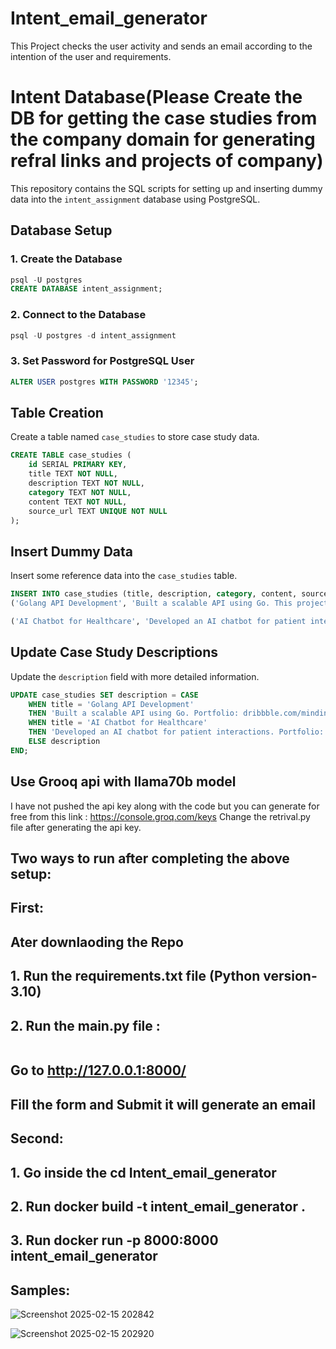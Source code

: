 # Intent_email_generator
This Project checks the user activity and sends an email according to the intention of the user and requirements.

# Intent Database(Please Create the DB for getting the case studies from the company domain for generating refral links and projects of company)

This repository contains the SQL scripts for setting up and inserting dummy data into the `intent_assignment` database using PostgreSQL.

## Database Setup

### 1. Create the Database
```sql
psql -U postgres
CREATE DATABASE intent_assignment;
```

### 2. Connect to the Database
```sql
psql -U postgres -d intent_assignment
```

### 3. Set Password for PostgreSQL User
```sql
ALTER USER postgres WITH PASSWORD '12345';
```

## Table Creation

Create a table named `case_studies` to store case study data.
```sql
CREATE TABLE case_studies (
    id SERIAL PRIMARY KEY,
    title TEXT NOT NULL,
    description TEXT NOT NULL,
    category TEXT NOT NULL,
    content TEXT NOT NULL,
    source_url TEXT UNIQUE NOT NULL
);
```

## Insert Dummy Data

Insert some reference data into the `case_studies` table.
```sql
INSERT INTO case_studies (title, description, category, content, source_url) VALUES
('Golang API Development', 'Built a scalable API using Go. This project involved building a high-performance API using Go. Here are some of our related portfolios: https://dribbble.com/mindinventory, https://www.behance.net/mindinventory, https://www.mindinventory.com/all-portfolios.php', 'Golang', 'This project involved building a high-performance API using Go.', 'https://www.mindinventory.com/golang-api-development-new.php'),

('AI Chatbot for Healthcare', 'Developed an AI chatbot for patient interactions. We built a chatbot to assist patients with medical queries using NLP. Here are some of our related projects in the Healthcare & Wellness domain: Airofit - https://airofit.in/, Biped AI - https://biped.ai/, Shoorah - https://shoorah.io/, Biostrap - https://biostrap.com/, Shmoody - https://www.shmoody.com/, Rx Longevity - https://rx-longevity.com/, Spiritual Me - https://spiritualme.com/, HeadHelp - https://www.headhelp.io/', 'AI/ML, Healthcare', 'We built a chatbot to assist patients with medical queries using NLP.', 'https://www.mindinventory.com/healthcare-solutions-new.php');
```

## Update Case Study Descriptions

Update the `description` field with more detailed information.
```sql
UPDATE case_studies SET description = CASE
    WHEN title = 'Golang API Development'
    THEN 'Built a scalable API using Go. Portfolio: dribbble.com/mindinventory, behance.net/mindinventory, mindinventory.com/all-portfolios.php. Healthcare & Wellness Projects: Airofit (airofit.in) - breath training app, Biped AI (biped.ai) - mobility vest for blind, Shoorah (shoorah.io) - mental health app, Biostrap (biostrap.com), Shmoody (shmoody.com) - mood tracker, Rx Longevity (rx-longevity.com) - health optimization, Spiritual Me (spiritualme.com) - meditation app, HeadHelp (headhelp.io) - self care app. All apps available on iOS and Android.'
    WHEN title = 'AI Chatbot for Healthcare'
    THEN 'Developed an AI chatbot for patient interactions. Portfolio: dribbble.com/mindinventory, behance.net/mindinventory, mindinventory.com/all-portfolios.php. Healthcare & Wellness Projects: Airofit (airofit.in) - breath training app, Biped AI (biped.ai) - mobility vest for blind, Shoorah (shoorah.io) - mental health app, Biostrap (biostrap.com), Shmoody (shmoody.com) - mood tracker, Rx Longevity (rx-longevity.com) - health optimization, Spiritual Me (spiritualme.com) - meditation app, HeadHelp (headhelp.io) - self care app. All apps available on iOS and Android.'
    ELSE description
END;
```





## Use Grooq api with llama70b model
I have not pushed the api key along with the code but you can generate for free from this link : https://console.groq.com/keys
Change the retrival.py file after generating the api key.




## Two ways to run after completing the above setup:

## First:
## Ater downlaoding the Repo
## 1. Run the requirements.txt file (Python version- 3.10)
## 2. Run the main.py file :
``` uvicorn main:app --reload 
```
## Go to http://127.0.0.1:8000/
## Fill the form and Submit it will generate an email


## Second:

## 1. Go inside the cd Intent_email_generator
## 2. Run docker build -t intent_email_generator .
## 3. Run docker run -p 8000:8000 intent_email_generator



## Samples:

![Screenshot 2025-02-15 202842](https://github.com/user-attachments/assets/5f2c2331-e3f4-4f59-ba19-cd5498124bad)

![Screenshot 2025-02-15 202920](https://github.com/user-attachments/assets/408a922e-f322-4821-ac46-9b99a1b24791)


